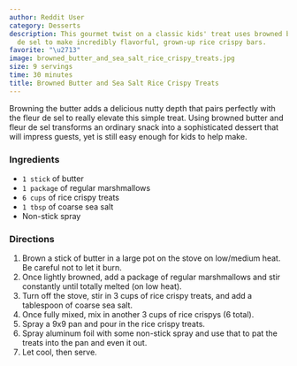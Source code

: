 ```yaml
---
author: Reddit User
category: Desserts
description: This gourmet twist on a classic kids' treat uses browned butter and fleur
  de sel to make incredibly flavorful, grown-up rice crispy bars.
favorite: "\u2713"
image: browned_butter_and_sea_salt_rice_crispy_treats.jpg
size: 9 servings
time: 30 minutes
title: Browned Butter and Sea Salt Rice Crispy Treats
---
```


Browning the butter adds a delicious nutty depth that pairs perfectly with the fleur de sel to really elevate this simple treat. Using browned butter and fleur de sel transforms an ordinary snack into a sophisticated dessert that will impress guests, yet is still easy enough for kids to help make.

### Ingredients

* `1 stick` of butter
* `1 package` of regular marshmallows
* `6 cups` of rice crispy treats
* `1 tbsp` of coarse sea salt
* Non-stick spray

### Directions

1. Brown a stick of butter in a large pot on the stove on low/medium heat. Be careful not to let it burn.
2. Once lightly browned, add a package of regular marshmallows and stir constantly until totally melted (on low heat).
3. Turn off the stove, stir in 3 cups of rice crispy treats, and add a tablespoon of coarse sea salt.
4. Once fully mixed, mix in another 3 cups of rice crispys (6 total).
5. Spray a 9x9 pan and pour in the rice crispy treats. 
6. Spray aluminum foil with some non-stick spray and use that to pat the treats into the pan and even it out.
7. Let cool, then serve.
